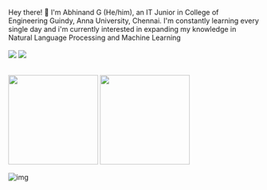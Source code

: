 Hey there! 👋 I'm Abhinand G (He/him), an IT Junior in College of Engineering Guindy, Anna University, Chennai.
I'm constantly learning every single day and i'm currently interested in expanding my knowledge in Natural Language Processing and Machine Learning
<br>
<br>
<a href="https://www.linkedin.com/in/abhinand-g-5b0923201/"><img src="https://img.shields.io/badge/LinkedIn-0077B5?style=for-the-badge&logo=linkedin&logoColor=white"/></a>
<a href="https://www.twitter.com/AbhinandGanesh"><img src="https://img.shields.io/badge/Twitter-1DA1F2?style=for-the-badge&logo=twitter&logoColor=white"/></a>
<br>
<br>

<img src="https://github-readme-stats.vercel.app/api?username=AbhinandG&theme=tokyonight" style="height:180px"/> <img src="https://github-readme-stats.vercel.app/api/top-langs/?username=AbhinandG&layout=compact&theme=tokyonight" style="height:180px" />

![img](https://activity-graph.herokuapp.com/graph?username=AbhinandG&theme=dracula)

